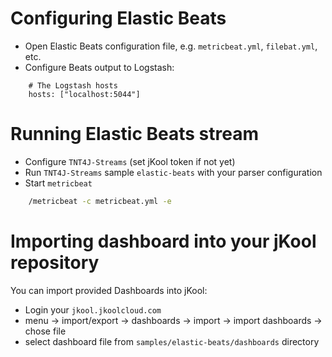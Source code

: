 # Configuring Elastic Beats

* Open Elastic Beats configuration file, e.g. `metricbeat.yml`, `filebat.yml`, etc.
* Configure Beats output to Logstash:
```properties
    # The Logstash hosts
    hosts: ["localhost:5044"]
```
 
# Running Elastic Beats stream 
 
* Configure `TNT4J-Streams` (set jKool token if not yet)
* Run `TNT4J-Streams` sample `elastic-beats` with your parser configuration
* Start `metricbeat`
```cmd
    /metricbeat -c metricbeat.yml -e
```
 
# Importing dashboard into your jKool repository

You can import provided Dashboards into jKool:
* Login your `jkool.jkoolcloud.com`
* menu -> import/export -> dashboards -> import -> import dashboards -> chose file
* select dashboard file from `samples/elastic-beats/dashboards` directory